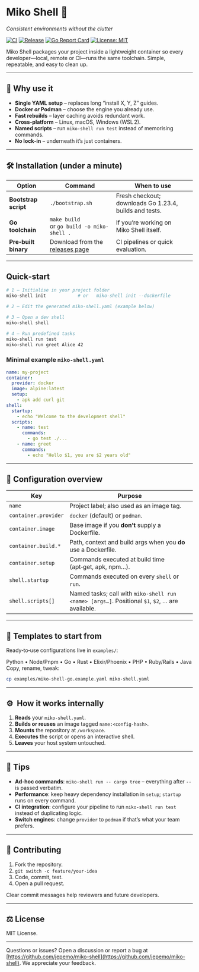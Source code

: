 # Miko Shell 🐚

_Consistent environments without the clutter_

[![CI](https://github.com/jepemo/miko-shell/actions/workflows/ci.yml/badge.svg)](https://github.com/jepemo/miko-shell/actions/workflows/ci.yml)
[![Release](https://github.com/jepemo/miko-shell/actions/workflows/release.yml/badge.svg)](https://github.com/jepemo/miko-shell/actions/workflows/release.yml)
[![Go Report Card](https://goreportcard.com/badge/github.com/jepemo/miko-shell)](https://goreportcard.com/report/github.com/jepemo/miko-shell)
[![License: MIT](https://img.shields.io/badge/License-MIT-yellow.svg)](https://opensource.org/licenses/MIT)

Miko Shell packages your project inside a lightweight container so every developer—local, remote or CI—runs the same toolchain. Simple, repeatable, and easy to clean up.

---

## 🚀 Why use it

- **Single YAML setup** – replaces long “install X, Y, Z” guides.
- **Docker _or_ Podman** – choose the engine you already use.
- **Fast rebuilds** – layer caching avoids redundant work.
- **Cross‑platform** – Linux, macOS, Windows (WSL 2).
- **Named scripts** – run `miko-shell run test` instead of memorising commands.
- **No lock‑in** – underneath it’s just containers.

---

## 🛠 Installation (under a minute)

| Option               | Command                                                                          | When to use                                            |
| -------------------- | -------------------------------------------------------------------------------- | ------------------------------------------------------ |
| **Bootstrap script** | `./bootstrap.sh`                                                                 | Fresh checkout; downloads Go 1.23.4, builds and tests. |
| **Go toolchain**     | `make build`<br/>or `go build -o miko-shell .`                                   | If you’re working on Miko Shell itself.                |
| **Pre‑built binary** | Download from the [releases page](https://github.com/jepemo/miko-shell/releases) | CI pipelines or quick evaluation.                      |

---

## Quick‑start

```bash
# 1 – Initialise in your project folder
miko-shell init            # or   miko-shell init --dockerfile

# 2 – Edit the generated miko-shell.yaml (example below)

# 3 – Open a dev shell
miko-shell shell

# 4 – Run predefined tasks
miko-shell run test
miko-shell run greet Alice 42
```

### Minimal example `miko-shell.yaml`

```yaml
name: my-project
container:
  provider: docker
  image: alpine:latest
  setup:
    - apk add curl git
shell:
  startup:
    - echo "Welcome to the development shell"
  scripts:
    - name: test
      commands:
        - go test ./...
    - name: greet
      commands:
        - echo "Hello $1, you are $2 years old"
```

---

## 🧩 Configuration overview

| Key                  | Purpose                                                                                         |
| -------------------- | ----------------------------------------------------------------------------------------------- |
| `name`               | Project label; also used as an image tag.                                                       |
| `container.provider` | `docker` (default) or `podman`.                                                                 |
| `container.image`    | Base image if you **don’t** supply a Dockerfile.                                                |
| `container.build.*`  | Path, context and build args when you **do** use a Dockerfile.                                  |
| `container.setup`    | Commands executed at build time (apt‑get, apk, npm…).                                           |
| `shell.startup`      | Commands executed on every `shell` or `run`.                                                    |
| `shell.scripts[]`    | Named tasks; call with `miko-shell run <name> [args…]`. Positional `$1`, `$2`, … are available. |

---

## 🍱 Templates to start from

Ready‑to‑use configurations live in `examples/`:

Python • Node/Pnpm • Go • Rust • Elixir/Phoenix • PHP • Ruby/Rails • Java
Copy, rename, tweak:

```bash
cp examples/miko-shell-go.example.yaml miko-shell.yaml
```

---

## ⚙️  How it works internally

1. **Reads** your `miko-shell.yaml`.
2. **Builds or reuses** an image tagged `name:<config‑hash>`.
3. **Mounts** the repository at `/workspace`.
4. **Executes** the script or opens an interactive shell.
5. **Leaves** your host system untouched.

---

## 🔎 Tips

- **Ad‑hoc commands**: `miko-shell run -- cargo tree` – everything after `--` is passed verbatim.
- **Performance**: keep heavy dependency installation in `setup`; `startup` runs on every command.
- **CI integration**: configure your pipeline to run `miko-shell run test` instead of duplicating logic.
- **Switch engines**: change `provider` to `podman` if that’s what your team prefers.

---

## 🤝 Contributing

1. Fork the repository.
2. `git switch -c feature/your-idea`
3. Code, commit, test.
4. Open a pull request.

Clear commit messages help reviewers and future developers.

---

## ⚖️ License

MIT License.

---

Questions or issues? Open a discussion or report a bug at [https://github.com/jepemo/miko-shell](https://github.com/jepemo/miko-shell). We appreciate your feedback.
